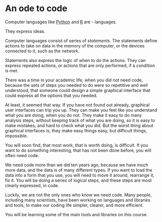 # An ode to code

Computer languages like [Python](https://python.org) and
[R](https://r-project.org) are \- languages.

They express ideas.

Computer languages consist of series of *statements*.  The statements define
actions to take on data in the memory of the computer, or the devices
connected to it, such as the network.

Statements also express the logic of when to do the actions.  They can express
repeated actions, or actions that are only performed, if a condition is met.

There was a time in your academic life, when you did not need code, because
the sets of steps you needed to do were so repetitive and well understood,
that someone could design a simple graphical interface that could express all
the options that you needed.

At least, it seemed that way.  If you have not found out already, graphical
user interfaces can trip you up.  They can make you feel like you understand
what you are doing, when you do not.  They make it easy to do many analysis
steps, without keeping track of what you are doing, so it is easy to make
mistakes, and hard to check what you did.  But the worst thing about graphical
interfaces is, they make easy things easy, but difficult things, impossible.

You will soon find, that most work, that is worth doing, is difficult.  If you
want to do something interesting, that has not been done before, you will
often need code.

We need code more than we did ten years ago, because we have much more data,
and the data is of many different types.  If you want to load the data into a
form that you use, you will need to move it around, rearrange it, fix it.
You will be doing a series of logical steps, and these steps are most clearly
expressed, in code.

Luckily, we are not the only ones who know we need code.  Many people,
including many scientists, have been working on languages and libraries and
tools, to make our coding life simpler, clearer, and more efficient.

You will be learning some of the main tools and libraries on this course.
